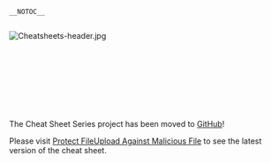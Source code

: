`__NOTOC__`

<div style="width:100%;height:160px;border:0,margin:0;overflow: hidden;">

![Cheatsheets-header.jpg](Cheatsheets-header.jpg
"Cheatsheets-header.jpg")

</div>

The Cheat Sheet Series project has been moved to
[GitHub](https://github.com/OWASP/CheatSheetSeries)\!

Please visit [Protect FileUpload Against Malicious
File](https://github.com/OWASP/CheatSheetSeries/blob/master/cheatsheets/Protect_FileUpload_Against_Malicious_File.md)
to see the latest version of the cheat sheet.